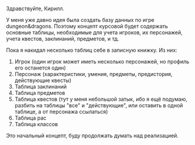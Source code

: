 Здравствуйте, Кирилл. 

У меня уже давно идея была создать базу данных по игре dungeon&dragons. Поэтому концепт курсовой будет содержать основные  таблицы, необходимые для учета игроков, их персонажей, учета квестов, заклинаний, предметов, и тд.

Пока я накидал несколько таблиц себе в записную книжку. Из них: 
1) Игрок (один игрок может иметь несколько персонажей, но профиль его останется один)
2) Персонаж (характеристики, умения, предметы, предистория, действующие квесты)
3) Таблица заклинаний
4) Таблица предметов
5) Таблица квестов (тут у меня небольшой затык, ибо я ещё подумаю, разбить на таблицы "все" и "действующие", или оставить в одной таблице, а от персонажа ссылаться)
6) Таблица рас
7) Таблица классов

Это начальный концепт, буду продолжать думать над реализацией.
